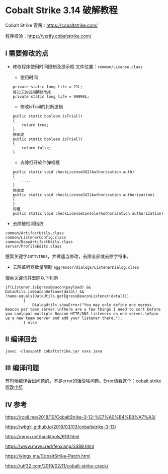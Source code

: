 # Cobalt Strike 3.14 破解教程


Cobalt Strike 官网：https://cobaltstrike.com/

程序校验：https://verify.cobaltstrike.com/

## I 需要修改的点

+ 修改程序使用时间限制及提示框
文件位置：`common/License.class`
	+ 使用时间
	```
	private static long life = 21L;
	将21天的试用期修改成
	private static long life = 99999L;
	```
	+ 修改isTrail的判断逻辑
	```
	public static boolean isTrial()
    {
        return true;
    }
	修改成
    public static boolean isTrial()
    {
        return false;
    }
	```
	
	+ 去除打开软件弹框框
	```
	public static void checkLicenseGUI(Authorization auth)
	{
		....
	}
	修改成
	public static void checkLicenseGUI(Authorization authorization)
	{
	}
	同理
	public static void checkLicenseConsole(Authorization authorization)
	```



+ 去除被检测指纹
```
common/ArtifactUtils.class
common/ListenerConfig.class
common/BaseArtifactUtils.class
server/ProfileEdits.class
```

搜索关键字`ANTIVIRUS`，并做适当修改，去除全部或去除字符串。



+ 去除监听器数量限制
`aggressor/dialogs/ListenerDialog.class`

搜索关键词并去除以下判断
```
if(Listener.isEgressBeacon(payload) && DataUtils.isBeaconDefined(datal) && !name.equals(DataUtils.getEgressBeaconListener(datal)))
        {
            DialogUtils.showError("You may only define one egress Beacon per team server.\nThere are a few things I need to sort before you can\nput multiple Beacon HTTP/DNS listeners on one server.\nSpin up a new team server and add your listener there.");
        } else
```




## II 编译回去
`javac -classpath cobaltstrike.jar xxxx.java`

## III 编译问题
有时候编译会出问题的，不是error的话没啥问题。Error请看这个：[cobalt strike修改小坑](https://utf32.com/2019/02/11/cobalt-strike-crack/)

## IV 参考
https://rcoil.me/2018/10/CobaltStrike-3-12-%E7%A0%B4%E8%A7%A3/

https://wbglil.github.io/2019/03/03/cobaltstrike-3-13/

https://mrxn.net/hacktools/619.html

https://www.mrwu.red/fenxiang/3389.html

https://kingx.me/CobaltStrike-Patch.html

https://utf32.com/2019/02/11/cobalt-strike-crack/